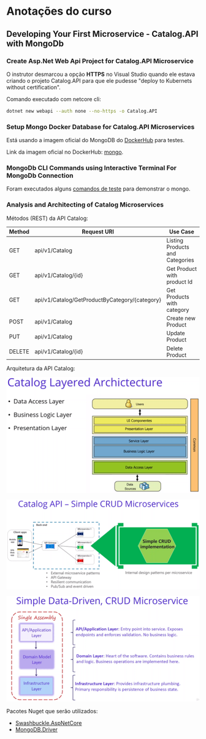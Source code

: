 # Anotações do curso

## Developing Your First Microservice - Catalog.API with MongoDb

### Create Asp.Net Web Api Project for Catalog.API Microservice

O instrutor desmarcou a opção **HTTPS** no Visual Studio quando ele estava criando o projeto Catalog.API para que ele pudesse "deploy to Kubernets without certification".

Comando executado com netcore cli:

```bash
dotnet new webapi --auth none --no-https -o Catalog.API
```

### Setup Mongo Docker Database for Catalog.API Microservices

Está usando a imagem oficial do MongoDB do [DockerHub](https://hub.docker.com/) para testes.

Link da imagem oficial no DockerHub: [mongo](https://hub.docker.com/_/mongo).

### MongoDb CLI Commands using Interactive Terminal For MongoDb Connection

Foram executados alguns [comandos de teste](16-Comandos-Testados.md) para demonstrar o mongo.

### Analysis and Architecting of Catalog Microservices

Métodos (REST) da API Catalog:

| Method | Request URI                                    | Use Case                        |
| ------ | ---------------------------------------------- | ------------------------------- |
| GET    | api/v1/Catalog                                 | Listing Products and Categories |
| GET    | api/v1/Catalog/{id}                            | Get Product with product Id     |
| GET    | api/v1/Catalog/GetProductByCategory/{category} | Get Products with category      |
| POST   | api/v1/Catalog                                 | Create new Product              |
| PUT    | api/v1/Catalog                                 | Update Product                  |
| DELETE | api/v1/Catalog/{id}                            | Delete Product                  |

Arquitetura da API Catalog:

![Catalog Layered Archictecture](images/catalog-layered-archictecture.png)

![Simple CRUD Microservices](images/simple-crud-microservices.png)

![Simple Data-Driven, CRUD Microservice](images/simple-data-driven-crud-microservice.png)

Pacotes Nuget que serão utilizados:

- [Swashbuckle.AspNetCore](https://www.nuget.org/packages/Swashbuckle.AspNetCore/)
- [MongoDB.Driver](https://www.nuget.org/packages/mongodb.driver)
